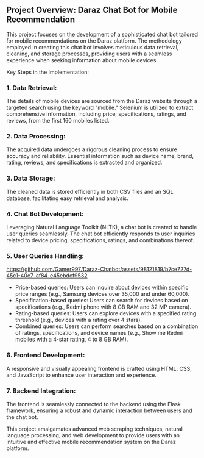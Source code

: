 ## Project Overview: Daraz Chat Bot for Mobile Recommendation

This project focuses on the development of a sophisticated chat bot tailored for mobile recommendations on the Daraz platform. The methodology employed in creating this chat bot involves meticulous data retrieval, cleaning, and storage processes, providing users with a seamless experience when seeking information about mobile devices.

Key Steps in the Implementation:

### 1. Data Retrieval:
The details of mobile devices are sourced from the Daraz website through a targeted search using the keyword "mobile." Selenium is utilized to extract comprehensive information, including price, specifications, ratings, and reviews, from the first 160 mobiles listed.

### 2. Data Processing: 
The acquired data undergoes a rigorous cleaning process to ensure accuracy and reliability. Essential information such as device name, brand, rating, reviews, and specifications is extracted and organized.

### 3. Data Storage:
   The cleaned data is stored efficiently in both CSV files and an SQL database, facilitating easy retrieval and analysis.

### 4. Chat Bot Development: 
Leveraging Natural Language Toolkit (NLTK), a chat bot is created to handle user queries seamlessly. The chat bot efficiently responds to user inquiries related to device pricing, specifications, ratings, and combinations thereof.

### 5. User Queries Handling:


https://github.com/Gamer997/Daraz-Chatbot/assets/98121819/b7ce727d-45c1-40e7-af84-e45ebdcf9532


* Price-based queries: Users can inquire about devices within specific price ranges (e.g., Samsung devices over 35,000 and under 60,000).
* Specification-based queries: Users can search for devices based on specifications (e.g., Redmi phone with 8 GB RAM and 32 MP camera).
* Rating-based queries: Users can explore devices with a specified rating threshold (e.g., devices with a rating over 4 stars).
* Combined queries: Users can perform searches based on a combination of ratings, specifications, and device names (e.g., Show me Redmi mobiles with a 4-star rating, 4 to 8 GB RAM).

### 6. Frontend Development: 
A responsive and visually appealing frontend is crafted using HTML, CSS, and JavaScript to enhance user interaction and experience.

### 7. Backend Integration: 
The frontend is seamlessly connected to the backend using the Flask framework, ensuring a robust and dynamic interaction between users and the chat bot.

This project amalgamates advanced web scraping techniques, natural language processing, and web development to provide users with an intuitive and effective mobile recommendation system on the Daraz platform.
